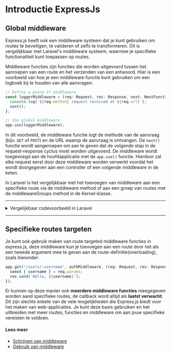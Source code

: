 # Introductie ExpressJs

## Global middleware

Express.js heeft ook een middleware systeem dat je kunt gebruiken om routes te beveiligen, te valideren of zelfs te transformeren. Dit is vergelijkbaar met Laravel's middleware systeem, waarmee je specifieke functionaliteit kunt toepassen op routes.

Middleware functies zijn functies die worden uitgevoerd tussen het aanroepen van een route en het verzenden van een antwoord. Hier is een voorbeeld van hoe je een middleware functie kunt gebruiken om een logboek bij te houden van alle aanvragen:

```javascript
// Define a piece of middleware
const loggerMiddleware = (req: Request, res: Response, next: NextFunction) => {
  console.log(`${req.method} request received at ${req.url}`);
  next();
};

// Use global middleware
app.use(loggerMiddleware);
```

In dit voorbeeld, de middleware functie logt de methode van de aanvraag (bijv. `GET` of `POST`) en de URL waarop de aanvraag is ontvangen. De `next()` functie wordt aangeroepen om aan te geven dat de volgende stap in de request-response cyclus moet worden uitgevoerd.
De middleware wordt toegevoegd aan de hoofdapplicatie met de `app.use()` functie. Hierdoor zal elke request eerst door deze middleware worden verwerkt voordat het wordt doorgegeven aan een controller of een volgende middleware in de keten.

In Laravel is het vergelijkbaar met het toevoegen van middleware aan een specifieke route via de middleware method of aan een groep van routes met de middlewareGroups method in de Kernel-klasse.

<hr />
<details>
  <summary>Vergelijkbaar codevoorbeeld in Laravel</summary>

```php

class LoggerMiddleware
{
    public function handle($request, Closure $next)
    {
        Log::info("{$request->method()} request received at {$request->url()}");

        return $next($request);
    }
}

```

</details>
<hr />

## Specifieke routes targeten

Je kunt ook gebruik maken van route targeted middleware functies in express.js, deze middleware kun je toevoegen aan een route door het als een tweede argument mee te geven aan de route-definitie(overloading), zoals hieronder:

```javascript
app.get("/users/:username", authMiddleware, (req: Request, res: Response) => {
  const { username } = req.params;
  res.send(`Hello, ${username}`);
});
```

Er kunnen op deze manier ook **meerdere middleware functies** meegegeven worden aand specifieke routes, de callback word altijd als **laatst verwacht**.
Dit zijn slechts enkele van de vele mogelijkheden die Express.js biedt voor het maken van web-applicaties. Je kunt deze basis gebruiken en het uitbreiden met meer routes, functies en middleware om aan jouw specifieke vereisten te voldoen.

#### Lees meer

- [Schrijven van middleware](https://expressjs.com/en/guide/writing-middleware.html)
- [Gebruik van middleware](https://expressjs.com/en/guide/using-middleware.html)
